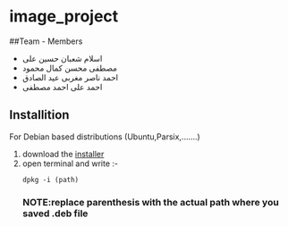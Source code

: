 # image_project
##Team - Members
-  اسلام شعبان حسين على   
- مصطفى محسن كمال محمود  
- احمد ناصر  مغربى عيد الصادق
- احمد على احمد مصطفى

## Installition
For Debian based distributions (Ubuntu,Parsix,.......)
1. download the [installer](https://drive.google.com/open?id=1t2yAFYgOvWONLpKv1sX2Qgp6xhaWHZKt)
2. open terminal and write :-
     ``` 
     dpkg -i (path)
     ``` 
     ### NOTE:replace parenthesis with the actual path where you saved .deb file
